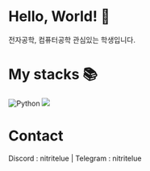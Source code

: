 # Hello, World! 👋
전자공학, 컴퓨터공학 관심있는 학생입니다.

# My stacks 📚
![Python](https://img.shields.io/badge/python-3670A0?style=for-the-badge&logo=python&logoColor=ffdd54)   <img src="https://img.shields.io/badge/c++-00599C?style=for-the-badge&logo=c%2B%2B&logoColor=white">
    

# Contact
Discord : nitritelue | Telegram : nitritelue
